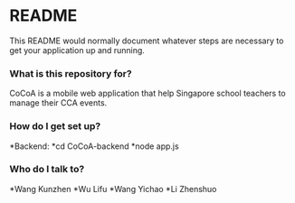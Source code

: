 # README #

This README would normally document whatever steps are necessary to get your application up and running.

### What is this repository for? ###

CoCoA is a mobile web application that help Singapore school teachers to manage their CCA events.

### How do I get set up? ###
*Backend:
*cd CoCoA-backend 
*node app.js

### Who do I talk to? ###
*Wang Kunzhen
*Wu Lifu
*Wang Yichao
*Li Zhenshuo